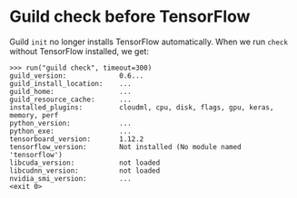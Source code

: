 # Guild check before TensorFlow

Guild `init` no longer installs TensorFlow automatically. When we run
`check` without TensorFlow installed, we get:

    >>> run("guild check", timeout=300)
    guild_version:             0.6...
    guild_install_location:    ...
    guild_home:                ...
    guild_resource_cache:      ...
    installed_plugins:         cloudml, cpu, disk, flags, gpu, keras, memory, perf
    python_version:            ...
    python_exe:                ...
    tensorboard_version:       1.12.2
    tensorflow_version:        Not installed (No module named 'tensorflow')
    libcuda_version:           not loaded
    libcudnn_version:          not loaded
    nvidia_smi_version:        ...
    <exit 0>
